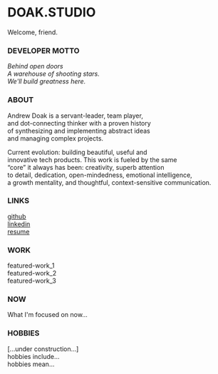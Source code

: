# DOAK.STUDIO
Welcome, friend.

### DEVELOPER MOTTO
<i>Behind open doors  
A warehouse of shooting stars.  
We'll build greatness here.  </i>  

### ABOUT
Andrew Doak is a servant-leader, team player,  
and dot-connecting thinker with a proven history  
of synthesizing and implementing abstract ideas  
and managing complex projects. 

Current evolution: building beautiful, useful and  
innovative tech products. This work is fueled by the same  
“core” it always has been: creativity, superb attention  
to detail, dedication, open-mindedness, emotional intelligence,  
a growth mentality, and thoughtful, context-sensitive communication.  

### LINKS
<u><a href="https://github.com/andrewdoak/" target="_blank" style="font-size: 1em">github</a></u>  
<u><a href="https://www.linkedin.com/in/doak-andrew/" target="_blank" style="font-size: 1em">linkedin</a></u>  
<u><a href="https://github.com/andrewdoak/doak.studio/blob/main/andrew-doak_resume.pdf" target="_blank" style="font-size: 1em">resume</a></u>   


### WORK
featured-work_1  
featured-work_2  
featured-work_3  

### NOW
What I'm focused on now...

### HOBBIES
[...under construction...]  
hobbies include...  
hobbies mean...  

